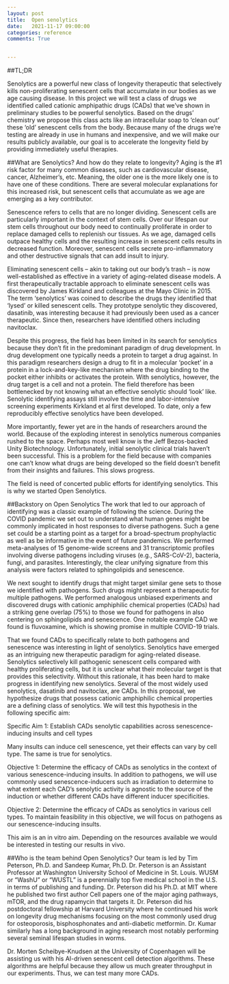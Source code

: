 ```yaml
---
layout: post
title:  Open senolytics 
date:   2021-11-17 09:00:00
categories: reference
comments: True


---
```


##TL;DR 

Senolytics are a powerful new class of longevity therapeutic that selectively kills non-proliferating senescent cells that accumulate in our bodies as we age causing disease. In this project we will test a class of drugs we identified called cationic amphipathic drugs (CADs) that we’ve shown in preliminary studies to be powerful senolytics. Based on the drugs’ chemistry we propose this class acts like an intracellular soap to ‘clean out’ these ‘old’ senescent cells from the body. Because many of the drugs we’re testing are already in use in humans and inexpensive, and we will make our results publicly available, our goal is to accelerate the longevity field by providing immediately useful therapies. 

##What are Senolytics? And how do they relate to longevity? 
Aging is the #1 risk factor for many common diseases, such as cardiovascular disease, cancer, Alzheimer’s, etc. Meaning, the older one is the more likely one is to have one of these conditions. There are several molecular explanations for this increased risk, but senescent cells that accumulate as we age are emerging as a key contributor. 

Senescence refers to cells that are no longer dividing. Senescent cells are particularly important in the context of stem cells. Over our lifespan our stem cells throughout our body need to continually proliferate in order to replace damaged cells to replenish our tissues. As we age, damaged cells outpace healthy cells and the resulting increase in senescent cells results in decreased function. Moreover, senescent cells secrete pro-inflammatory and other destructive signals that can add insult to injury.  

Eliminating senescent cells – akin to taking out our body’s trash – is now well-established as effective in a variety of aging-related disease models. A first therapeutically tractable approach to eliminate senescent cells was discovered by James Kirkland and colleagues at the Mayo Clinic in 2015. The term ‘senolytics’ was coined to describe the drugs they identified that ‘lysed’ or killed senescent cells.  They prototype senolytic they discovered, dasatinib, was interesting because it had previously been used as a cancer therapeutic. Since then, researchers have identified others including navitoclax.  

Despite this progress, the field has been limited in its search for senolytics because they don’t fit in the predominant paradigm of drug development. In drug development one typically needs a protein to target a drug against. In this paradigm researchers design a drug to fit in a molecular ‘pocket’ in a protein in a lock-and-key-like mechanism where the drug binding to the pocket either inhibits or activates the protein. With senolytics, however, the drug target is a cell and not a protein. The field therefore has been bottlenecked by not knowing what an effective senolytic should ‘look’ like. Senolytic identifying assays still involve the time and labor-intensive screening experiments Kirkland et al first developed. To date, only a few reproducibly effective senolytics have been developed.  

More importantly, fewer yet are in the hands of researchers around the world. Because of the exploding interest in senolytics numerous companies rushed to the space. Perhaps most well know is the Jeff Bezos-backed Unity Biotechnology. Unfortunately, initial senolytic clinical trials haven’t been successful. This is a problem for the field because with companies one can’t know what drugs are being developed so the field doesn’t benefit from their insights and failures. This slows progress. 

The field is need of concerted public efforts for identifying senolytics. This is why we started Open Senolytics. 

##Backstory on Open Senolytics 
The work that led to our approach of identifying was a classic example of following the science. During the COVID pandemic we set out to understand what human genes might be commonly implicated in host responses to diverse pathogens. Such a gene set could be a starting point as a target for a broad-spectrum prophylactic as well as be informative in the event of future pandemics. We performed meta-analyses of 15 genome-wide screens and 31 transcriptomic profiles involving diverse pathogens including viruses (e.g., SARS-CoV-2), bacteria, fungi, and parasites. Interestingly, the clear unifying signature from this analysis were factors related to sphingolipids and senescence. 

We next sought to identify drugs that might target similar gene sets to those we identified with pathogens. Such drugs might represent a therapeutic for multiple pathogens. We performed analogous unbiased experiments and discovered drugs with cationic amphiphilic chemical properties (CADs) had a striking gene overlap (75%) to those we found for pathogens in also centering on sphingolipids and senescence. One notable example CAD we found is fluvoxamine, which is showing promise in multiple COVID-19 trials. 

That we found CADs to specifically relate to both pathogens and senescence was interesting in light of senolytics. Senolytics have emerged as an intriguing new therapeutic paradigm for aging-related disease. Senolytics selectively kill pathogenic senescent cells compared with healthy proliferating cells, but it is unclear what their molecular target is that provides this selectivity. Without this rationale, it has been hard to make progress in identifying new senolytics. Several of the most widely used senolytics, dasatinib and navitoclax, are CADs. In this proposal, we hypothesize drugs that possess cationic amphiphilic chemical properties are a defining class of senolytics. We will test this hypothesis in the following specific aim: 

Specific Aim 1: Establish CADs senolytic capabilities across senescence-inducing insults and cell types 

Many insults can induce cell senescence, yet their effects can vary by cell type. The same is true for senolytics. 

Objective 1: Determine the efficacy of CADs as senolytics in the context of various senescence-inducing insults. In addition to pathogens, we will use commonly used senescence-inducers such as irradiation to determine to what extent each CAD’s senolytic activity is agnostic to the source of the induction or whether different CADs have different inducer specificities. 

Objective 2: Determine the efficacy of CADs as senolytics in various cell types. To maintain feasibility in this objective, we will focus on pathogens as our senescence-inducing insults. 

This aim is an in vitro aim. Depending on the resources available we would be interested in testing our results in vivo. 

##Who is the team behind Open Senolytics? 
Our team is led by Tim Peterson, Ph.D. and Sandeep Kumar, Ph.D. Dr. Peterson is an Assistant Professor at Washington University School of Medicine in St. Louis. WUSM or “WashU” or “WUSTL” is a perennially top five medical school in the U.S. in terms of publishing and funding. Dr. Peterson did his Ph.D. at MIT where he published two first author Cell papers one of the major aging pathways, mTOR, and the drug rapamycin that targets it. Dr. Peterson did his postdoctoral fellowship at Harvard University where he continued his work on longevity drug mechanisms focusing on the most commonly used drug for osteoporosis, bisphosphonates and anti-diabetic metformin. Dr. Kumar similarly has a long background in aging research most notably performing several seminal lifespan studies in worms. 

Dr. Morten Scheibye-Knudsen at the University of Copenhagen will be assisting us with his AI-driven senescent cell detection algorithms. These algorithms are helpful because they allow us much greater throughput in our experiments. Thus, we can test many more CADs. 